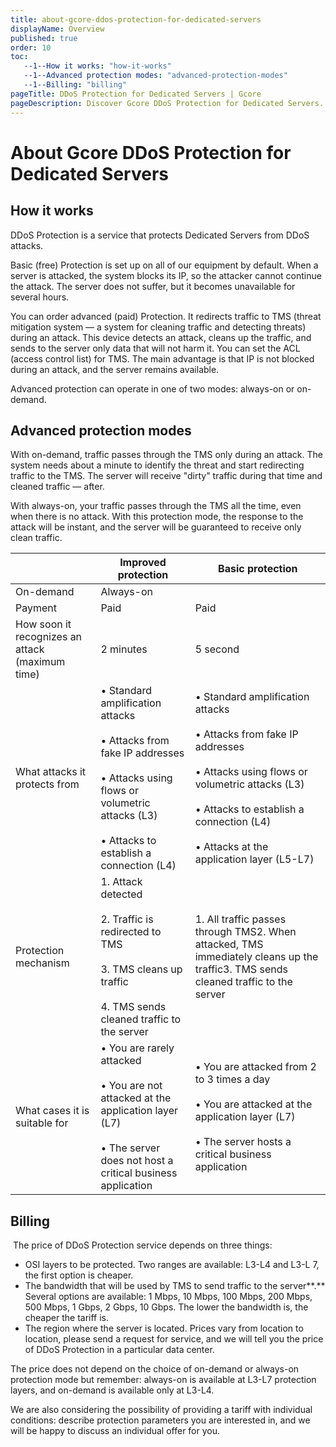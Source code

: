 ```yaml
---
title: about-gcore-ddos-protection-for-dedicated-servers
displayName: Overview
published: true
order: 10
toc:
   --1--How it works: "how-it-works"
   --1--Advanced protection modes: "advanced-protection-modes"
   --1--Billing: "billing"
pageTitle: DDoS Protection for Dedicated Servers | Gcore
pageDescription: Discover Gcore DDoS Protection for Dedicated Servers. Choose between Basic (free) and Advanced (paid) Protection.
---
```

# About Gcore DDoS Protection for Dedicated Servers

## How it works
DDoS Protection is a service that protects Dedicated Servers from DDoS attacks.

Basic (free) Protection is set up on all of our equipment by default. When a server is attacked, the system blocks its IP, so the attacker cannot continue the attack. The server does not suffer, but it becomes unavailable for several hours.

You can order advanced (paid) Protection. It redirects traffic to TMS (threat mitigation system — a system for cleaning traffic and detecting threats) during an attack. This device detects an attack, cleans up the traffic, and sends to the server only data that will not harm it. You can set the ACL (access control list) for TMS. The main advantage is that IP is not blocked during an attack, and the server remains available.

Advanced protection can operate in one of two modes: always-on or on-demand.

## Advanced protection modes

With on-demand, traffic passes through the TMS only during an attack. The system needs about a minute to identify the threat and start redirecting traffic to the TMS. The server will receive "dirty" traffic during that time and cleaned traffic — after.

With always-on, your traffic passes through the TMS all the time, even when there is no attack. With this protection mode, the response to the attack will be instant, and the server will be guaranteed to receive only clean traffic.


|                                                     | Improved protection                                                                                                                                            | Basic protection                                                                                                                                                                                               |
|-----------------------------------------------------|--------------------------------------------------------------------------------------------------------------------------------------------------------------------|----------------------------------------------------------------------------------------------------------------------------------------------------------------------------------------------------------------|
| On-demand                                       | Always-on                                                                                                                                                          |
| Payment                                             | Paid                                                                                                                                                           | Paid                                                                                                                                                                                                           | Free                                                                                               |
| How soon it recognizes an attack (maximum time) | 2 minutes                                                                                                                                                    | 5 second                                                                                                                                                                                                 | 3 minutes                                                                                    |
| What attacks it protects from                       | • Standard amplification attacks<br><br>• Attacks from fake IP addresses<br><br>• Attacks using flows or volumetric attacks (L3)<br><br>• Attacks to establish a connection (L4) | • Standard amplification attacks<br><br>• Attacks from fake IP addresses<br><br>• Attacks using flows or volumetric attacks (L3)<br><br>• Attacks to establish a connection (L4)<br><br>• Attacks at the application layer (L5-L7) | • Standard amplification attacks<br><br>• Attacks from fake IP addresses                             |
| Protection mechanism                            | 1. Attack detected<br><br>2. Traffic is redirected to TMS<br><br>3. TMS cleans up traffic<br><br>4. TMS sends cleaned traffic to the server                                      | 1. All traffic passes through TMS2. When attacked, TMS immediately cleans up the traffic3. TMS sends cleaned traffic to the server                                                                   | 1. Attack detected<br><br>2. The attacked IP is blocked for a while                              |
| What cases it is suitable for                       | • You are rarely attacked<br><br>• You are not attacked at the application layer (L7)<br><br>• The server does not host a critical business application                    | • You are attacked from 2 to 3 times a day<br><br>• You are attacked at the application layer (L7)<br><br>• The server hosts a critical business application                                                           | • You are practically not attacked• The server does not host a critical business application |

## Billing

 The price of DDoS Protection service depends on three things:

- OSI layers to be protected. Two ranges are available: L3-L4 and L3-L 7, the first option is cheaper.   
- The bandwidth that will be used by TMS to send traffic to the server**.** Several options are available: 1 Mbps, 10 Mbps, 100 Mbps, 200 Mbps, 500 Mbps, 1 Gbps, 2 Gbps, 10 Gbps. The lower the bandwidth is, the cheaper the tariff is.
- The region where the server is located. Prices vary from location to location, please send a request for service, and we will tell you the price of DDoS Protection in a particular data center.

The price does not depend on the choice of on-demand or always-on protection mode but remember: always-on is available at L3-L7 protection layers, and on-demand is available only at L3-L4.

We are also considering the possibility of providing a tariff with individual conditions: describe protection parameters you are interested in, and we will be happy to discuss an individual offer for you.
